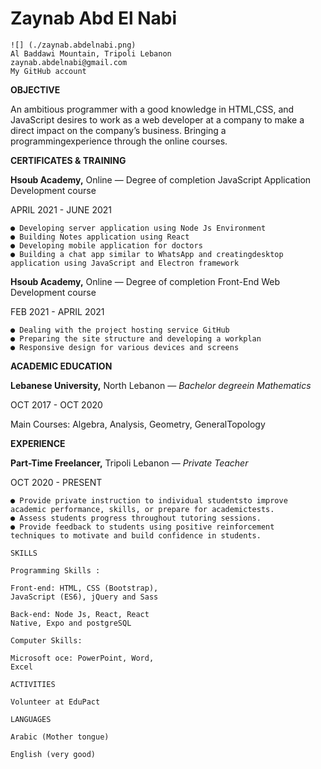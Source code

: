 # Zaynab Abd El Nabi

```
![] (./zaynab.abdelnabi.png)
Al Baddawi Mountain, Tripoli Lebanon
zaynab.abdelnabi@gmail.com
My GitHub account
```
**OBJECTIVE**

An ambitious programmer with a good knowledge in HTML,CSS, and
JavaScript desires to work as a web developer at  a company to make a direct
impact on the company’s business. Bringing a programmingexperience
through the online courses.

**CERTIFICATES & TRAINING**

**Hsoub Academy,** Online — Degree of completion JavaScript
Application Development course

APRIL 2021 - JUNE 2021

```
● Developing server application using Node Js Environment
● Building Notes application using React
● Developing mobile application for doctors
● Building a chat app similar to WhatsApp and creatingdesktop
application using JavaScript and Electron framework
```
**Hsoub Academy,** Online — Degree of completion Front-End
Web Development course

FEB 2021 - APRIL 2021

```
● Dealing with the project hosting service GitHub
● Preparing the site structure and developing a workplan
● Responsive design for various devices and screens
```
**ACADEMIC EDUCATION**

**Lebanese University,** North Lebanon — _Bachelor degreein
Mathematics_

OCT 2017 - OCT 2020

Main Courses: Algebra, Analysis, Geometry, GeneralTopology

**EXPERIENCE**

**Part-Time Freelancer,** Tripoli Lebanon — _Private Teacher_

OCT 2020 - PRESENT

```
● Provide private instruction to individual studentsto improve
academic performance, skills, or prepare for academictests.
● Assess students progress throughout tutoring sessions.
● Provide feedback to students using positive reinforcement
techniques to motivate and build confidence in students.
```
```
SKILLS
```
```
Programming Skills :
```
```
Front-end: HTML, CSS (Bootstrap),
JavaScript (ES6), jQuery and Sass
```
```
Back-end: Node Js, React, React
Native, Expo and postgreSQL
```
```
Computer Skills:
```
```
Microsoft oce: PowerPoint, Word,
Excel
```
```
ACTIVITIES
```
```
Volunteer at EduPact
```
```
LANGUAGES
```
```
Arabic (Mother tongue)
```
```
English (very good)
```


